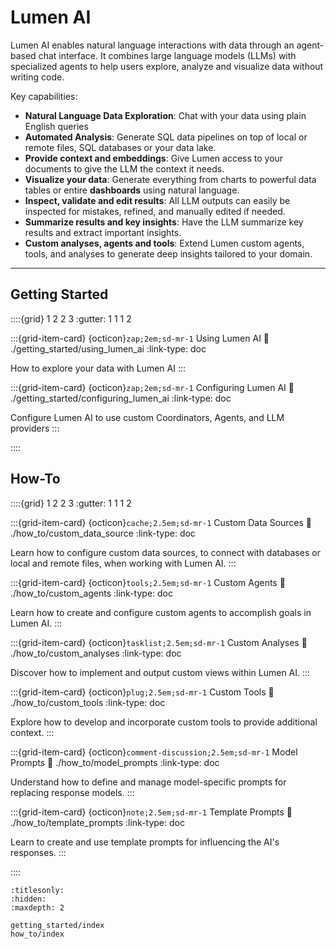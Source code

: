# Lumen AI

Lumen AI enables natural language interactions with data through an agent-based chat interface. It combines large language models (LLMs) with specialized agents to help users explore, analyze and visualize data without writing code.

Key capabilities:

- **Natural Language Data Exploration**: Chat with your data using plain English queries
- **Automated Analysis**: Generate SQL data pipelines on top of local or remote files, SQL databases or your data lake.
- **Provide context and embeddings**: Give Lumen access to your documents to give the LLM the context it needs.
- **Visualize your data**: Generate everything from charts to powerful data tables or entire **dashboards** using natural language.
- **Inspect, validate and edit results**: All LLM outputs can easily be inspected for mistakes, refined, and manually edited if needed.
- **Summarize results and key insights**: Have the LLM summarize key results and extract important insights.
- **Custom analyses, agents and tools**: Extend Lumen custom agents, tools, and analyses to generate deep insights tailored to your domain.

---

## Getting Started

::::{grid} 1 2 2 3
:gutter: 1 1 1 2

:::{grid-item-card} {octicon}`zap;2em;sd-mr-1` Using Lumen AI
:link: ./getting_started/using_lumen_ai
:link-type: doc

How to explore your data with Lumen AI
:::

:::{grid-item-card} {octicon}`zap;2em;sd-mr-1` Configuring Lumen AI
:link: ./getting_started/configuring_lumen_ai
:link-type: doc

Configure Lumen AI to use custom Coordinators, Agents, and LLM providers
:::

::::

## How-To

::::{grid} 1 2 2 3
:gutter: 1 1 1 2

:::{grid-item-card} {octicon}`cache;2.5em;sd-mr-1` Custom Data Sources
:link: ./how_to/custom_data_source
:link-type: doc

Learn how to configure custom data sources, to connect with databases or local and remote files, when working with Lumen AI.
:::

:::{grid-item-card} {octicon}`tools;2.5em;sd-mr-1` Custom Agents
:link: ./how_to/custom_agents
:link-type: doc

Learn how to create and configure custom agents to accomplish goals in Lumen AI.
:::

:::{grid-item-card} {octicon}`tasklist;2.5em;sd-mr-1` Custom Analyses
:link: ./how_to/custom_analyses
:link-type: doc

Discover how to implement and output custom views within Lumen AI.
:::

:::{grid-item-card} {octicon}`plug;2.5em;sd-mr-1` Custom Tools
:link: ./how_to/custom_tools
:link-type: doc

Explore how to develop and incorporate custom tools to provide additional context.
:::

:::{grid-item-card} {octicon}`comment-discussion;2.5em;sd-mr-1` Model Prompts
:link: ./how_to/model_prompts
:link-type: doc

Understand how to define and manage model-specific prompts for replacing response models.
:::

:::{grid-item-card} {octicon}`note;2.5em;sd-mr-1` Template Prompts
:link: ./how_to/template_prompts
:link-type: doc

Learn to create and use template prompts for influencing the AI's responses.
:::

::::

```{toctree}
:titlesonly:
:hidden:
:maxdepth: 2

getting_started/index
how_to/index
```
